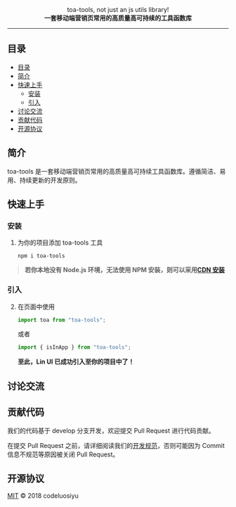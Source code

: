 <div align="center">
    <span>toa-tools, not just an js utils library!</span><br/>
    <strong>一套移动端营销页常用的高质量高可持续的工具函数库</strong>
</div>

---

## 目录

- [目录](#目录)
- [简介](#简介)
- [快速上手](#快速上手)
  - [安装](#安装)
  - [引入](#引入)
- [讨论交流](#讨论交流)
- [贡献代码](#贡献代码)
- [开源协议](#开源协议)

## 简介

toa-tools 是一套移动端营销页常用的高质量高可持续工具函数库。遵循简洁、易用、持续更新的开发原则。

## 快速上手

### 安装

1. 为你的项目添加 toa-tools 工具

   ```
   npm i toa-tools
   ```

> **若你本地没有 Node.js 环境，无法使用 NPM 安装，则可以采用[CDN 安装](https://github.com/codeluosiyu/toa-tools/build/index.js)**

### 引入

2. 在页面中使用
   ```js
   import toa from "toa-tools";
   ```
   或者
   ```js
   import { isInApp } from "toa-tools";
   ```
   **至此，Lin UI 已成功引入至你的项目中了！**

## 讨论交流

## 贡献代码

我们的代码基于 develop 分支开发，欢迎提交 Pull Request 进行代码贡献。

在提交 Pull Request 之前，请详细阅读我们的[开发规范](https://github.com/codeluosiyu/toa-tools/wiki)，否则可能因为 Commit 信息不规范等原因被关闭 Pull Request。

## 开源协议

[MIT](LICENSE) © 2018 codeluosiyu
